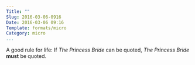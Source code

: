 ```yaml
---
Title: ""
Slug: 2016-03-06-0916
Date: 2016-03-06 09:16
Template: formats/micro
Category: micro
...
```


A good rule for life: If _The Princess Bride_ can be quoted, _The Princess Bride_ **must** be quoted.
